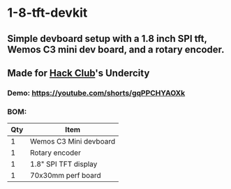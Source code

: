 # 1-8-tft-devkit
## Simple devboard setup with a 1.8 inch SPI tft, Wemos C3 mini dev board, and a rotary encoder.
## Made for [Hack Club](https://hackclub.com)'s Undercity
### Demo: https://youtube.com/shorts/gqPPCHYAOXk

### BOM: 

| Qty | Item |
|---|------------------------|
| 1 | Wemos C3 Mini devboard |
| 1 | Rotary encoder |
| 1 | 1.8" SPI TFT display |
| 1 | 70x30mm perf board |